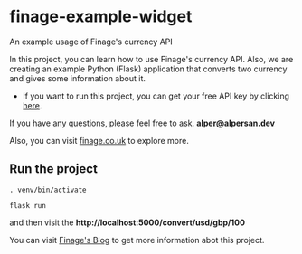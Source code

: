# finage-example-widget
An example usage of Finage's currency API


In this project, you can learn how to use Finage's currency API. Also, we are creating an example Python (Flask) application that converts two currency and 
gives some information about it.

- If you want to run this project, you can get your free API key by clicking [here](https://moon.finage.co.uk/register?subscribe=API00).


If you have any questions, please feel free to ask. 
**alper@alpersan.dev**


Also, you can visit [finage.co.uk](finage.co.uk) to explore more.


## Run the project
`. venv/bin/activate`

`flask run`

and then visit the **http://localhost:5000/convert/usd/gbp/100**


You can visit [Finage's Blog](https://blog.finage.co.uk/2020/07/28/create-your-own-currency-converter-page-with-python-flask/) to get more information abot this project.
